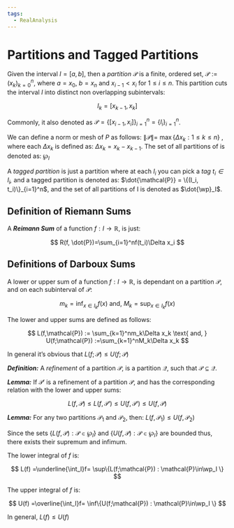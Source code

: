 ```yaml
---
tags:
  - RealAnalysis
---
```


# Partitions and Tagged Partitions

Given the interval $I = [a, b]$, then a _partition_ $\mathcal{P}$ is a finite, ordered set, $\mathcal{P} := (x_k )_{k= 0}^n$, where $a = x_0$, $b= x_n$ and $x_{i-1} < x_i$ for $1\le i \le n$. This partition cuts the interval $I$ into distinct non overlapping subintervals:

$$ I_k =[x_{k-1}, x_k] $$

Commonly, it also denoted as $\mathcal{P} = \{ [x_{i-1}, x_i]\}_{i=1}^n= \{I_i\}_{i=1}^n$.

We can define a norm or mesh of $P$ as follows: $\|\mathcal{P}\|=$ $\max\{\Delta x_k: 1\leq k\leq n\}$ , where each $\Delta x_k$ is defined as: $\Delta x_k = x_{k} - x_{k-1}$. The set of all partitions of is denoted as: $\wp_I$

A _tagged partition_ is just a partition where at each $I_i$ you can pick a _tag $t_i \in I_i$,_ and a tagged partition is denoted as: $\dot{\mathcal{P}} = \{(I_i, t_i)\}_{i=1}^n$, and the set of all partitions of I is denoted as $\dot{\wp}_I$.

## Definition of Riemann Sums

A _**Reimann Sum**_ of a function $f:I \to \mathbb{R},$ is just:

$$ R(f, \dot{P})=\sum_{i=1}^nf(t_i)\Delta x_i $$
## Definitions of Darboux Sums

A lower or upper sum of a function $f:I \to \mathbb{R}$, is dependant on a partition $\mathcal{P}$, and on each subinterval of $\mathcal{P}$:

$$ m_k = \inf_{x\in I_k} f(x) \text{ and, } M_k = \sup_{x\in I_k} f(x) $$

The lower and upper sums are defined as follows:

$$ L(f,\mathcal{P}) := \sum_{k=1}^nm_k\Delta x_k \text{ and, } U(f;\mathcal{P}) :=\sum_{k=1}^nM_k\Delta x_k $$

In general it’s obvious that $L(f;\mathcal{P}) \leq U(f; \mathcal{P})$

_**Definition:**_ A _refinement_ of a partition $\mathcal{P}$, is a partition $\mathcal{Q}$, such that $\mathcal{P} \subseteq \mathcal{Q}$.

_**Lemma:**_ If $\mathcal{P}'$ is a refinement of a partition $\mathcal{P}$, and has the corresponding relation with the lower and upper sums:

$$ L(f,\mathcal{P}) \leq L(f,\mathcal{P}')\leq U(f,\mathcal{P}') \leq U(f, \mathcal{P}) $$

_**Lemma:**_ For any two partitions $\mathcal{P}_1$ and $\mathcal{P}_2$, then: $L(f, \mathcal{P}_1) \leq U(f, \mathcal{P}_2)$

Since the sets $\{L(f,\mathcal{P}) : \mathcal{P}\in\wp_I \}$ and $\{U(f,\mathcal{P}) : \mathcal{P}\in\wp_I \}$ are bounded thus, there exists their supremum and infimum.

The lower integral of $f$ is:

$$ L(f) =\underline{\int_I}f= \sup\{L(f;\mathcal{P}) : \mathcal{P}\in\wp_I \} $$

The upper integral of $f$ is:

$$ U(f) =\overline{\int_I}f= \inf\{U(f;\mathcal{P}) : \mathcal{P}\in\wp_I \} $$

In general, $L(f) \leq U(f)$